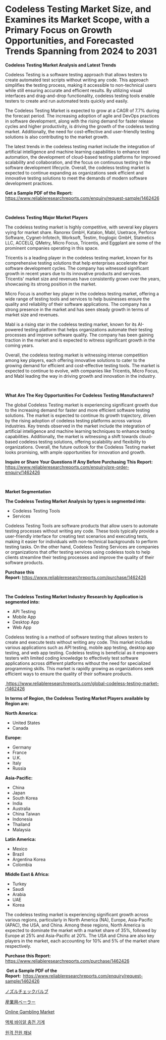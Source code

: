 <p><h1>Codeless Testing Market Size, and Examines its Market Scope, with a Primary Focus on Growth Opportunities, and Forecasted Trends Spanning from 2024 to 2031</h1></p><p><strong>Codeless Testing Market Analysis and Latest Trends</strong></p>
<p><p>Codeless Testing is a software testing approach that allows testers to create automated test scripts without writing any code. This approach simplifies the testing process, making it accessible to non-technical users while still ensuring accurate and efficient results. By utilizing visual interfaces and drag-and-drop functionality, codeless testing tools enable testers to create and run automated tests quickly and easily.</p><p>The Codeless Testing Market is expected to grow at a CAGR of 7.7% during the forecast period. The increasing adoption of agile and DevOps practices in software development, along with the rising demand for faster release cycles and higher productivity, is driving the growth of the codeless testing market. Additionally, the need for cost-effective and user-friendly testing solutions is also contributing to the market growth.</p><p>The latest trends in the codeless testing market include the integration of artificial intelligence and machine learning capabilities to enhance test automation, the development of cloud-based testing platforms for improved scalability and collaboration, and the focus on continuous testing in the software development lifecycle. Overall, the codeless testing market is expected to continue expanding as organizations seek efficient and innovative testing solutions to meet the demands of modern software development practices.</p></p>
<p><strong>Get a Sample PDF of the Report:&nbsp;</strong> <a href="https://www.reliableresearchreports.com/enquiry/request-sample/1462426">https://www.reliableresearchreports.com/enquiry/request-sample/1462426</a></p>
<p>&nbsp;</p>
<p><strong>Codeless Testing Major Market Players</strong></p>
<p><p>The codeless testing market is highly competitive, with several key players vying for market share. Ranorex GmbH, Katalon, Mabl, Usetrace, Perforce Software, Cygnet-Infotech, Worksoft, Testim, froglogic GmbH, Statnetics LLC, ACCELQ, QMetry, Micro Focus, Tricentis, and Eggplant are some of the prominent companies operating in this space.</p><p>Tricentis is a leading player in the codeless testing market, known for its comprehensive testing solutions that help enterprises accelerate their software development cycles. The company has witnessed significant growth in recent years due to its innovative products and services. Tricentis' market size and revenues have consistently grown over the years, showcasing its strong position in the market.</p><p>Micro Focus is another key player in the codeless testing market, offering a wide range of testing tools and services to help businesses ensure the quality and reliability of their software applications. The company has a strong presence in the market and has seen steady growth in terms of market size and revenues.</p><p>Mabl is a rising star in the codeless testing market, known for its AI-powered testing platform that helps organizations automate their testing processes and improve software quality. The company has been gaining traction in the market and is expected to witness significant growth in the coming years.</p><p>Overall, the codeless testing market is witnessing intense competition among key players, each offering innovative solutions to cater to the growing demand for efficient and cost-effective testing tools. The market is expected to continue to evolve, with companies like Tricentis, Micro Focus, and Mabl leading the way in driving growth and innovation in the industry.</p></p>
<p>&nbsp;</p>
<p><strong>What Are The Key Opportunities For Codeless Testing Manufacturers?</strong></p>
<p><p>The global Codeless Testing market is experiencing significant growth due to the increasing demand for faster and more efficient software testing solutions. The market is expected to continue its growth trajectory, driven by the rising adoption of codeless testing platforms across various industries. Key trends observed in the market include the integration of artificial intelligence and machine learning techniques to enhance testing capabilities. Additionally, the market is witnessing a shift towards cloud-based codeless testing solutions, offering scalability and flexibility to organizations. Overall, the future outlook for the Codeless Testing market looks promising, with ample opportunities for innovation and growth.</p></p>
<p><strong>Inquire or Share Your Questions If Any Before Purchasing This Report:</strong> <a href="https://www.reliableresearchreports.com/enquiry/pre-order-enquiry/1462426">https://www.reliableresearchreports.com/enquiry/pre-order-enquiry/1462426</a></p>
<p>&nbsp;</p>
<p><strong>Market Segmentation</strong></p>
<p><strong>The Codeless Testing Market Analysis by types is segmented into:</strong></p>
<p><ul><li>Codeless Testing Tools</li><li>Services</li></ul></p>
<p><p>Codeless Testing Tools are software products that allow users to automate testing processes without writing any code. These tools typically provide a user-friendly interface for creating test scenarios and executing tests, making it easier for individuals with non-technical backgrounds to perform testing tasks. On the other hand, Codeless Testing Services are companies or organizations that offer testing services using codeless tools to help clients streamline their testing processes and improve the quality of their software products.</p></p>
<p><strong>Purchase this Report:&nbsp;</strong><a href="https://www.reliableresearchreports.com/purchase/1462426">https://www.reliableresearchreports.com/purchase/1462426</a></p>
<p>&nbsp;</p>
<p><strong>The Codeless Testing Market Industry Research by Application is segmented into:</strong></p>
<p><ul><li>API Testing</li><li>Mobile App</li><li>Desktop App</li><li>Web App</li></ul></p>
<p><p>Codeless testing is a method of software testing that allows testers to create and execute tests without writing any code. This market includes various applications such as API testing, mobile app testing, desktop app testing, and web app testing. Codeless testing is beneficial as it empowers testers with limited coding knowledge to effectively test software applications across different platforms without the need for specialized programming skills. This market is rapidly growing as organizations seek efficient ways to ensure the quality of their software products.</p></p>
<p><a href="https://www.reliableresearchreports.com/global-codeless-testing-market-r1462426">&nbsp;https://www.reliableresearchreports.com/global-codeless-testing-market-r1462426</a></p>
<p><strong>In terms of Region, the Codeless Testing Market Players available by Region are:</strong></p>
<p>
    <p> <strong> North America: </strong>
        <ul>
            <li>United States</li>
            <li>Canada</li>
        </ul>
        </p> 
    <p> <strong> Europe: </strong>
        <ul>
            <li>Germany</li>
            <li>France</li>
            <li>U.K.</li>
            <li>Italy</li>
            <li>Russia</li>
        </ul>
        </p> 
    <p> <strong> Asia-Pacific: </strong>
        <ul>
            <li>China</li>
            <li>Japan</li>
            <li>South Korea</li>
            <li>India</li>
            <li>Australia</li>
            <li>China Taiwan</li>
            <li>Indonesia</li>
            <li>Thailand</li>
            <li>Malaysia</li>
        </ul>
        </p> 
    <p> <strong> Latin America: </strong>
        <ul>
            <li>Mexico</li>
            <li>Brazil</li>
            <li>Argentina Korea</li>
            <li>Colombia</li>
        </ul>
        </p> 
    <p> <strong> Middle East & Africa: </strong>
        <ul>
            <li>Turkey</li>
            <li>Saudi</li>
            <li>Arabia</li>
            <li>UAE</li>
            <li>Korea</li>
        </ul>
    </p>
    </p>
<p><p>The codeless testing market is experiencing significant growth across various regions, particularly in North America (NA), Europe, Asia-Pacific (APAC), the USA, and China. Among these regions, North America is expected to dominate the market with a market share of 35%, followed by Europe at 25% and Asia-Pacific at 20%. The USA and China are also key players in the market, each accounting for 10% and 5% of the market share respectively.</p></p>
<p><strong>Purchase this Report: </strong><a href="https://www.reliableresearchreports.com/purchase/1462426">https://www.reliableresearchreports.com/purchase/1462426</a></p>
<p>&nbsp;<strong>Get a Sample PDF of the Report:&nbsp;&nbsp;</strong><a href="https://www.reliableresearchreports.com/enquiry/request-sample/1462426">https://www.reliableresearchreports.com/enquiry/request-sample/1462426</a></p>
<p><strong></strong></p>
<p><p><a href="https://medium.com/@hugofirst21/%E3%83%8E%E3%82%BA%E3%83%AB%E3%83%81%E3%82%A7%E3%83%83%E3%82%AF%E3%83%90%E3%83%AB%E3%83%96%E5%B8%82%E5%A0%B4%E5%B1%95%E6%9C%9B-%E7%94%A3%E6%A5%AD%E6%A6%82%E8%A6%81%E3%81%A8%E4%BA%88%E6%B8%AC-2024%E5%B9%B4%E3%81%8B%E3%82%892031%E5%B9%B4-5edb00167a37">ノズルチェックバルブ</a></p><p><a href="https://medium.com/@josephmiller1959/%E7%94%A3%E6%A5%AD%E7%94%A8%E3%83%99%E3%83%BC%E3%83%A9%E3%83%BC%E5%B8%82%E5%A0%B4-2031%E5%B9%B4%E3%81%BE%E3%81%A7%E3%81%AE%E3%83%88%E3%83%AC%E3%83%B3%E3%83%89-%E4%BA%88%E6%B8%AC-%E7%AB%B6%E4%BA%89%E5%88%86%E6%9E%90-eb247ce1f7d2">産業用ベーラー</a></p><p><a href="https://github.com/singletonthaxterkelliehr2df/Market-Research-Report-List-2/blob/main/online-gambling-market.md">Online Gambling Market</a></p><p><a href="https://medium.com/@dellkoepp03/%EC%95%A1%EC%B2%B4-%EB%B0%94%EC%9D%B4%EC%95%8C-%EC%B6%A9%EC%A0%84-%EA%B8%B0%EA%B3%84-%EC%8B%9C%EC%9E%A5-%EC%A7%80%ED%91%9C-%ED%95%B4%EB%8F%85-%EC%8B%9C%EC%9E%A5-%EC%A0%90%EC%9C%A0%EC%9C%A8-%ED%8A%B8%EB%A0%8C%EB%93%9C-%EB%B0%8F-%EC%84%B1%EC%9E%A5-%ED%8C%A8%ED%84%B4-a4749f80a1e4">액체 바이알 충전 기계</a></p><p><a href="https://medium.com/@seanturner6262/%EC%9B%90%EA%B2%A9-%EC%A0%84%EC%9B%90-%ED%8C%A8%EB%84%90-%EC%8B%9C%EC%9E%A5-%EB%8F%99%ED%96%A5-%EB%B0%8F-%EC%8B%9C%EC%9E%A5-%EB%B6%84%EC%84%9D%EC%9D%80-2024-2031-%EA%B8%B0%EA%B0%84%EC%97%90-%EB%8C%80%ED%95%B4-%EC%98%88%EC%B8%A1%EB%90%A9%EB%8B%88%EB%8B%A4-0fa2eedf2434">원격 전원 패널</a></p></p>